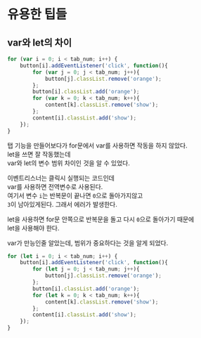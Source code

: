 # 유용한 팁들

## var와 let의 차이
```js
for (var i = 0; i < tab_num; i++) {
    button[i].addEventListener('click', function(){
        for (var j = 0; j < tab_num; j++){
            button[j].classList.remove('orange');
        };
        button[i].classList.add('orange');
        for (var k = 0; k < tab_num; k++){
            content[k].classList.remove('show');
        };
        content[i].classList.add('show');
    });
}
```

탭 기능을 만들어보다가 for문에서 var를 사용하면 작동을 하지 않았다.  
let을 쓰면 잘 작동했는데  
var와 let의 변수 범위 차이인 것을 알 수 있었다.  

이벤트리스너는 클릭시 실행되는 코드인데  
var를 사용하면 전역변수로 사용된다.  
여기서 변수 `i`는 반복문이 끝나면 `0`으로 돌아가지않고  
`3`이 남아있게된다. 그래서 에러가 발생한다.  

let을 사용하면 for문 안쪽으로 반복문을 돌고 다시 `0`으로 돌아가기 때문에  
let을 사용해야 한다.  

var가 만능인줄 알았는데, 범위가 중요하다는 것을 알게 되었다.  

```js
for (let i = 0; i < tab_num; i++) {
    button[i].addEventListener('click', function(){
        for (let j = 0; j < tab_num; j++){
            button[j].classList.remove('orange');
        };
        button[i].classList.add('orange');
        for (let k = 0; k < tab_num; k++){
            content[k].classList.remove('show');
        };
        content[i].classList.add('show');
    });
}
```


